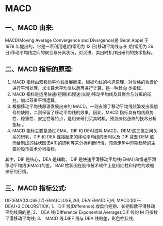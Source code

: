 # MACD

## 一、MACD 由来:

MACD(Moving Average Convergence and Divergence)是 Geral Appel 于 1979 年提出的，它是一项利用短期(常用为 12 日)移动平均线与长
期(常用为 26 日)移动平均线之间的聚合与分离状况，对买进、卖出时机作出研判的技术指标。

## 二、MACD 指标的原理:

1. MACD 指标由双移动平均线发展而来，根据均线的构造原理，对价格的收盘价进行平滑处理，求出算术平均值以后再进行计算，是一种趋向
   类指标。
2. MACD 指标是运用快速(短期)和慢速(长期)移动平均线及其聚合与分离的征兆，加以双重平滑运算。
3. 根据移动平均线原理发展出来的 MACD，一则去除了移动平均线频繁发出假信号的缺陷，二则保留了移动平均线的效果，因此，MACD 指标具有均线趋势性、稳重性、安定性等特点，是用来研判买卖时机，预测价格涨跌的技术分析指标 。
4. MACD 指标主要是通过 EMA、DIF 和 DEA(或叫 MACD、DEM)这三值之间关系的研判，DIF 和 DEA 连接起来的移动平均线的研判以及 DIF 减去 DEM 值而绘制成的柱状图(BAR)的研判等来分析判断行情，预测走势中短期趋势的主要的股市技术分析指标。

其中，DIF 是核心，DEA 是辅助。
DIF 是快速平滑移动平均线(EMA1)和慢速平滑移动平均线(EMA2)的差。
BAR 柱状图在股市技术软件上是用红柱和绿柱的收缩来研判行情。

## 三、MACD 指标公式:

DIF:EMA(CLOSE,12)-EMA(CLOSE,26);
DEA:EMA(DIF,9);
MACD:(DIF-DEA)\*2,COLORSTICK;
1、 DIF 线(Difference):收盘价短期、长期指数平滑移动平均线间的差;
2、 DEA 线(Difference Exponential Average):DIF 线的 M 日指数平滑移动平均线;
3、 MACD 线:DIFF 线与 DEA 线的差，彩色柱状线;
